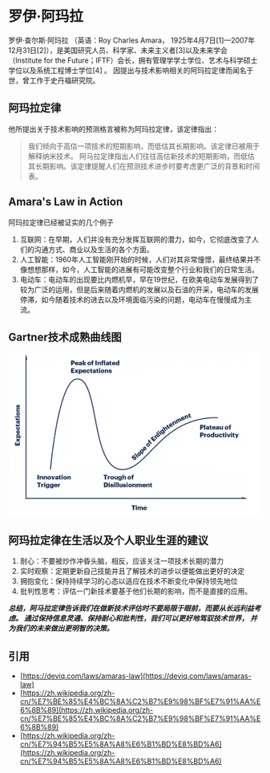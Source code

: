 # 罗伊·阿玛拉
罗伊·查尔斯·阿玛拉 （英语：Roy Charles Amara， 1925年4月7日[1]—2007年12月31日[2]），是美国研究人员、科学家、未来主义者[3]以及未来学会（Institute for the Future；IFTF）会长，拥有管理学学士学位、艺术与科学硕士学位以及系统工程博士学位[4] 。
因提出与技术影响相关的阿玛拉定律而闻名于世，曾工作于史丹福研究院。
## 阿玛拉定律
他所提出关于技术影响的预测格言被称为阿玛拉定律，该定律指出：
> 我们倾向于高估一项技术的短期影响，而低估其长期影响。该定律已被用于解释纳米技术。
阿马拉定律指出人们往往高估新技术的短期影响，而低估其长期影响。该定律提醒人们在预测技术进步时要考虑更广泛的背景和时间表。
## Amara's Law in Action
阿玛拉定律已经被证实的几个例子 
1. 互联网：在早期，人们并没有充分发挥互联网的潜力，如今，它彻底改变了人们的沟通方式、商业以及生活的各个方面。
2. 人工智能：1960年人工智能刚开始的时候，人们对其非常憧憬，最终结果并不像想想那样，如今，人工智能的进展有可能改变整个行业和我们的日常生活。
3. 电动车：电动车的出现要比内燃机早，早在19世纪，在欧美电动车发展得到了较为广泛的运用，但是后来随着内燃机的发展以及石油的开采，电动车的发展停滞，如今随着技术的进去以及环境面临污染的问题，电动车在慢慢成为主流。
## Gartner技术成熟曲线图
![这是图片](/docs/Laws/Images/gartner-hype-cycle.png)
## 阿玛拉定律在生活以及个人职业生涯的建议
1. 耐心：不要被炒作冲昏头脑，相反，应该关注一项技术长期的潜力
2. 实时观察：定期更新自己技能并且了解技术的进步以便能做出更好的决定
3. 拥抱变化：保持持续学习的心态以适应在技术不断变化中保持领先地位
4. 批判性思考：评估一门新技术要基于他们长期的影响，而不是直接的应用。

***总结，阿马拉定律告诉我们在做新技术评估时不要局限于眼前，而要从长远利益考虑。
通过保持信息灵通、保持耐心和批判性，我们可以更好地驾驭技术世界，
并为我们的未来做出更明智的决策。***

## 引用
- [https://deviq.com/laws/amaras-law](https://deviq.com/laws/amaras-law)
- [https://zh.wikipedia.org/zh-cn/%E7%BE%85%E4%BC%8A%C2%B7%E9%98%BF%E7%91%AA%E6%8B%89](https://zh.wikipedia.org/zh-cn/%E7%BE%85%E4%BC%8A%C2%B7%E9%98%BF%E7%91%AA%E6%8B%89)
- [https://zh.wikipedia.org/zh-cn/%E7%94%B5%E5%8A%A8%E6%B1%BD%E8%BD%A6](https://zh.wikipedia.org/zh-cn/%E7%94%B5%E5%8A%A8%E6%B1%BD%E8%BD%A6)
